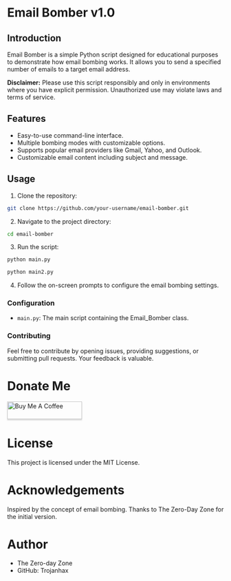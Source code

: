 # Email Bomber v1.0


## Introduction

Email Bomber is a simple Python script designed for educational purposes to demonstrate how email bombing works. It allows you to send a specified number of emails to a target email address.

**Disclaimer:** Please use this script responsibly and only in environments where you have explicit permission. Unauthorized use may violate laws and terms of service.

## Features

- Easy-to-use command-line interface.
- Multiple bombing modes with customizable options.
- Supports popular email providers like Gmail, Yahoo, and Outlook.
- Customizable email content including subject and message.

## Usage

1. Clone the repository:

```bash
git clone https://github.com/your-username/email-bomber.git
```

2. Navigate to the project directory:

```bash
cd email-bomber
```

3. Run the script:
```bash
python main.py
```
```bash
python main2.py
```

4. Follow the on-screen prompts to configure the email bombing settings.

### Configuration
- `main.py`: The main script containing the Email_Bomber class.


### Contributing

Feel free to contribute by opening issues, providing suggestions, or submitting pull requests. Your feedback is valuable.

# Donate Me
<a href="https://www.buymeacoffee.com/trojanhax" target="_blank"><img src="https://www.buymeacoffee.com/assets/img/custom_images/orange_img.png" alt="Buy Me A Coffee" style="height: 41px !important;width: 174px !important;box-shadow: 0px 3px 2px 0px rgba(190, 190, 190, 0.5) !important;-webkit-box-shadow: 0px 3px 2px 0px rgba(190, 190, 190, 0.5) !important;" ></a>

# License
This project is licensed under the MIT License.

# Acknowledgements
Inspired by the concept of email bombing.
Thanks to The Zero-Day Zone for the initial version.

# Author
- The Zero-day Zone
- GitHub: Trojanhax
